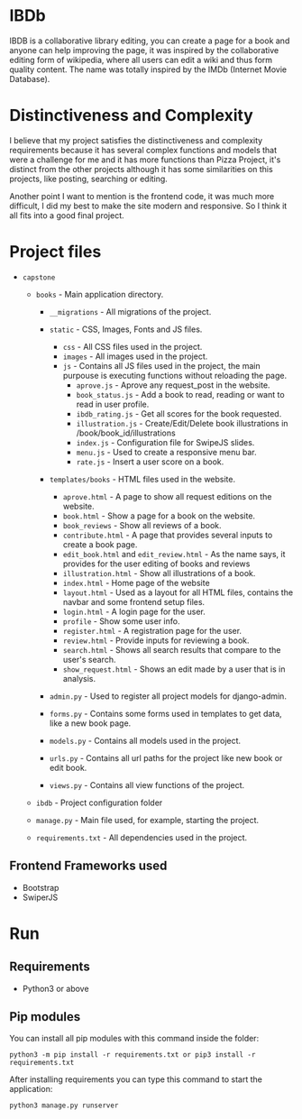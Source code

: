 # IBDb
IBDB is a collaborative library editing, you can create a page for a book and anyone can help improving the page, it was inspired by the collaborative editing form of wikipedia, where all users can edit a wiki and thus form quality content. The name was totally inspired by the IMDb (Internet Movie Database).

# Distinctiveness and Complexity

I believe that my project satisfies the distinctiveness and complexity requirements because it has several complex functions and models that were a challenge for me and it has more functions than Pizza Project, it's distinct from the other projects although it has some similarities on this projects, like posting, searching or editing.

Another point I want to mention is the frontend code, it was much more difficult, I did my best to make the site modern and responsive. So I think it all fits into a good final project.

# Project files

- `capstone`

	- `books` - Main application directory.

		- `__migrations` - All migrations of the project.

		- `static` - CSS, Images, Fonts and JS files.
			- `css` - All CSS files used in the project.
			- `images` - All images used in the project.
			- `js` - Contains all JS files used in the project, the main purpouse is executing functions without reloading the page.
				- `aprove.js` - Aprove any request_post in the website.
				- `book_status.js` - Add a book to read, reading or want to read in user profile.
				- `ibdb_rating.js` - Get all scores for the book requested.
				- `illustration.js` - Create/Edit/Delete book illustrations in /book/book_id/illustrations
				- `index.js` - Configuration file for SwipeJS slides.
				- `menu.js` - Used to create a responsive menu bar.
				- `rate.js` - Insert a user score on a book.
		- `templates/books` - HTML files used in the website.
			- `aprove.html` - A page to show all request editions on the website.
			- `book.html` - Show a page for a book on the website.
			- `book_reviews` - Show all reviews of a book.
			- `contribute.html` - A page that provides several inputs to create a book page.
			- `edit_book.html` and `edit_review.html` - As the name says, it provides for the user editing of books and reviews
			- `illustration.html` - Show all illustrations of a book.
			- `index.html` - Home page of the website
			- `layout.html` - Used as a layout for all HTML files, contains the navbar and some frontend setup files.
			- `login.html` - A login page for the user.
			- `profile` - Show some user info.
			- `register.html` - A registration page for the user.
			- `review.html` - Provide inputs for reviewing a book.
			- `search.html` - Shows all search results that compare to the user's search.
			- `show_request.html` - Shows an edit made by a user that is in analysis.
		- `admin.py` - Used to register all project models for django-admin.
		- `forms.py`  - Contains some forms used in templates to get data, like a new book page.
		- `models.py` - Contains all models used in the project.
		- `urls.py` - Contains all url paths for the project like new book or edit book.
		- `views.py` - Contains all view functions of the project.
	- `ibdb` - Project configuration folder
	- `manage.py` - Main file used, for example, starting the project.
	- `requirements.txt` - All dependencies used in the project.

## Frontend Frameworks used

- Bootstrap
- SwiperJS

# Run

## Requirements
- Python3 or above

## Pip modules

You can install all pip modules with this command inside the folder:
~~~python3
python3 -m pip install -r requirements.txt or pip3 install -r requirements.txt
~~~

After installing requirements you can type this command to start the application:
~~~python3
python3 manage.py runserver
~~~